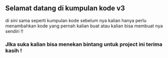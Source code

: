 ## Selamat datang di kumpulan kode v3 

di sini sama seperti kumpulan kode sebelum nya kalian hanya perlu menambahkan kode yang pernah kalian buat atau kalian bisa membuat nya sendiri !!

### JIka suka kalian bisa menekan bintang untuk project ini terima kasih !
